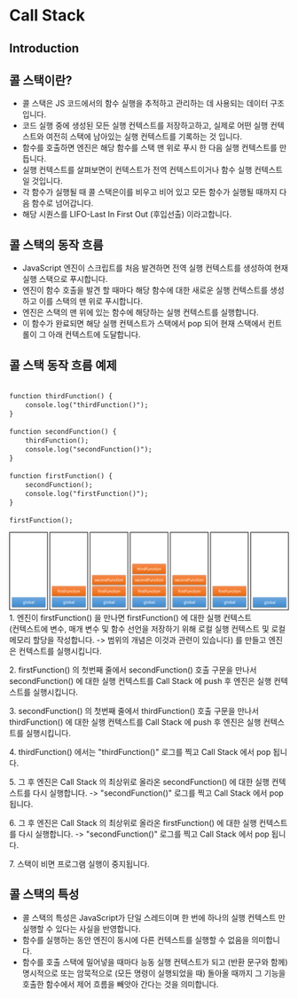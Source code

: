 # Call Stack
## Introduction

## 콜 스택이란?
* 콜 스택은 JS 코드에서의 함수 실행을 추적하고 관리하는 데 사용되는 데이터 구조입니다.
* 코드 실행 중에 생성된 모든 실행 컨텍스트를 저장하고하고, 실제로 어떤 실행 컨텍스트와 여전히 스택에 남아있는 실행 컨텍스트를 기록하는 것 입니다.
* 함수를 호출하면 엔진은 해당 함수를 스택 맨 위로 푸시 한 다음 실행 컨텍스트를 만듭니다.
* 실행 컨텍스트를 살펴보면이 컨텍스트가 전역 컨텍스트이거나 함수 실행 컨텍스트 일 것입니다.
* 각 함수가 실행될 때 콜 스택은이를 비우고 비어 있고 모든 함수가 실행될 때까지 다음 함수로 넘어갑니다.
* 해당 시퀀스를 LIFO-Last In First Out (후입선출) 이라고합니다.

## 콜 스택의 동작 흐름
* JavaScript 엔진이 스크립트를 처음 발견하면 전역 실행 컨텍스트를 생성하여 현재 실행 스택으로 푸시합니다. 
* 엔진이 함수 호출을 발견 할 때마다 해당 함수에 대한 새로운 실행 컨텍스트를 생성하고 이를 스택의 맨 위로 푸시합니다.
* 엔진은 스택의 맨 위에 있는 함수에 해당하는 실행 컨텍스트를 실행합니다.
* 이 함수가 완료되면 해당 실행 컨텍스트가 스택에서 pop 되어 현재 스택에서 컨트롤이 그 아래 컨텍스트에 도달합니다.

## 콜 스택 동작 흐름 예제
```

function thirdFunction() {
    console.log("thirdFunction()");
}

function secondFunction() {
    thirdFunction();
    console.log("secondFunction()");
}

function firstFunction() {
    secondFunction();
    console.log("firstFunction()");
}

firstFunction();
```
![Stack-Flow](https://github.com/dev-angelo/DevTips-FrontEnd/blob/master/Call-Stack/images/stack_flow.png)
1\. 엔진이 firstFunction() 을 만나면 firstFunction() 에 대한 실행 컨텍스트<br>
(컨텍스트에 변수, 매개 변수 및 함수 선언을 저장하기 위해 로컬 실행 컨텍스트 및 로컬 메모리 할당을 작성합니다. -> 범위의 개념은 이것과 관련이 있습니다) 를 만들고 엔진은 컨텍스트를 실행시킵니다.

2\. firstFunction() 의 첫번째 줄에서 secondFunction() 호출 구문을 만나서 secondFunction() 에 대한 실행 컨텍스트를 Call Stack 에 push 후 엔진은 실행 컨텍스트를 실행시킵니다.

3\. secondFunction() 의 첫번째 줄에서 thirdFunction() 호출 구문을 만나서 thirdFunction() 에 대한 실행 컨텍스트를 Call Stack 에 push 후 엔진은 실행 컨텍스트를 실행시킵니다.

4\. thirdFunction() 에서는 "thirdFunction()" 로그를 찍고 Call Stack 에서 pop 됩니다.

5\. 그 후 엔진은 Call Stack 의 최상위로 올라온 secondFunction() 에 대한 실행 컨텍스트를 다시 실행합니다. -> "secondFunction()" 로그를 찍고 Call Stack 에서 pop 됩니다.

6\. 그 후 엔진은 Call Stack 의 최상위로 올라온 firstFunction() 에 대한 실행 컨텍스트를 다시 실행합니다. -> "secondFunction()" 로그를 찍고 Call Stack 에서 pop 됩니다.

7\. 스택이 비면 프로그램 실행이 중지됩니다.

## 콜 스택의 특성
* 콜 스택의 특성은 JavaScript가 단일 스레드이며 한 번에 하나의 실행 컨텍스트 만 실행할 수 있다는 사실을 반영합니다.
* 함수를 실행하는 동안 엔진이 동시에 다른 컨텍스트를 실행할 수 없음을 의미합니다. 
* 함수를 호출 스택에 밀어넣을 때마다 능동 실행 컨텍스트가 되고 (반환 문구와 함께) 명시적으로 또는 암묵적으로 (모든 명령이 실행되었을 때) 돌아올 때까지 그 기능을 호출한 함수에서 제어 흐름을 빼앗아 간다는 것을 의미합니다.
